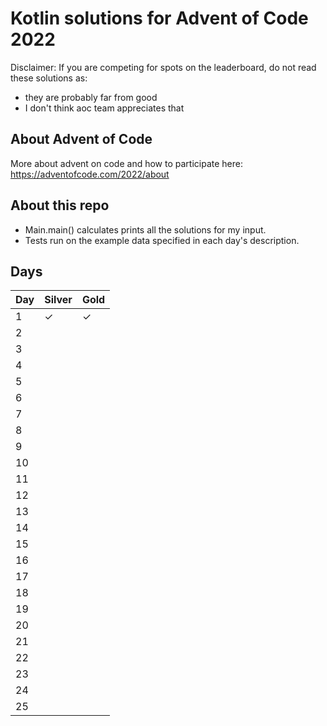# Kotlin solutions for Advent of Code 2022

Disclaimer: If you are competing for spots on the leaderboard, do not read these solutions as:
- they are probably far from good
- I don't think aoc team appreciates that

## About Advent of Code

More about advent on code and how to participate here: https://adventofcode.com/2022/about

## About this repo

* Main.main() calculates prints all the solutions for my input.
* Tests run on the example data specified in each day's description.

## Days
<!--- &#x2713 for checkmark, &#x2713; for cross --->

| Day | Silver   | Gold     |
|-----|----------|----------|
|  1   | &#x2713; | &#x2713; |
|  2   |          |          |
|  3   |          |          |
|  4   |          |          |
|  5   |          |          |
|  6   |          |          |
|  7   |          |          |
|  8   |          |          |
|  9   |          |          |
| 10   |          |          |
| 11   |          |          |
| 12   |          |          |
| 13   |          |          |
| 14   |          |          |
| 15   |          |          |
| 16   |          |          |
| 17   |          |          |
| 18   |          |          |
| 19   |          |          |
| 20   |          |          |
| 21   |          |          |
| 22   |          |          |
| 23   |          |          |
| 24   |          |          |
| 25   |          |          |
